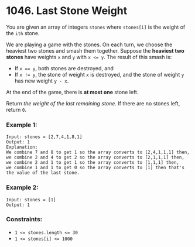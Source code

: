 # 1046. Last Stone Weight

You are given an array of integers `stones` where `stones[i]` is the weight of the `ith` stone.

We are playing a game with the stones. On each turn, we choose the heaviest two stones and smash them together. Suppose the **heaviest two stones** have weights `x` and `y` with `x <= y`. The result of this smash is:

- If `x == y`, both stones are destroyed, and
- If `x != y`, the stone of weight `x` is destroyed, and the stone of weight `y` has new weight `y - x`.

At the end of the game, there is **at most one** stone left.

Return *the weight of the last remaining stone*. If there are no stones left, return `0`.

### Example 1:

```text
Input: stones = [2,7,4,1,8,1]
Output: 1
Explanation: 
We combine 7 and 8 to get 1 so the array converts to [2,4,1,1,1] then,
we combine 2 and 4 to get 2 so the array converts to [2,1,1,1] then,
we combine 2 and 1 to get 1 so the array converts to [1,1,1] then,
we combine 1 and 1 to get 0 so the array converts to [1] then that's the value of the last stone.
```

### Example 2:

```text
Input: stones = [1]
Output: 1
```

### Constraints:

- `1 <= stones.length <= 30`
- `1 <= stones[i] <= 1000`